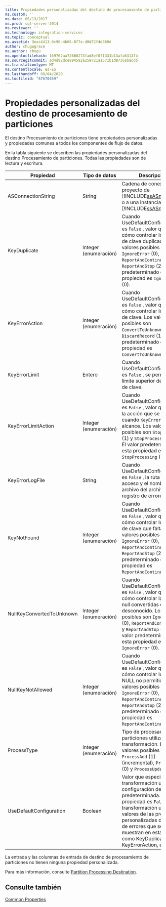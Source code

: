 ```yaml
---
title: Propiedades personalizadas del destino de procesamiento de particiones | Microsoft Docs
ms.custom: ''
ms.date: 06/13/2017
ms.prod: sql-server-2014
ms.reviewer: ''
ms.technology: integration-services
ms.topic: conceptual
ms.assetid: 3eac4413-0c90-4b06-8f7e-d0d72f4d869d
author: chugugrace
ms.author: chugu
ms.openlocfilehash: 169762aa72660273fad8ef0f1331b13afa6313fb
ms.sourcegitcommit: ad4d92dce894592a259721a1571b1d8736abacdb
ms.translationtype: MT
ms.contentlocale: es-ES
ms.lasthandoff: 08/04/2020
ms.locfileid: "87670469"
---
```

# <a name="partition-processing-destination-custom-properties"></a>Propiedades personalizadas del destino de procesamiento de particiones
  El destino Procesamiento de particiones tiene propiedades personalizadas y propiedades comunes a todos los componentes de flujo de datos.  
  
 En la tabla siguiente se describen las propiedades personalizadas del destino Procesamiento de particiones. Todas las propiedades son de lectura y escritura.  
  
|Propiedad|Tipo de datos|Descripción|  
|--------------|---------------|-----------------|  
|ASConnectionString|String|Cadena de conexión a un proyecto de [!INCLUDE[ssASnoversion](../../includes/ssasnoversion-md.md)] o a una instancia de [!INCLUDE[ssASnoversion](../../includes/ssasnoversion-md.md)].|  
|KeyDuplicate|Integer (enumeración)|Cuando UseDefaultConfiguration es `False` , valor que indica cómo controlar los errores de clave duplicada. Los valores posibles son `IgnoreError` (0), `ReportAndContinue` (1) y `ReportAndStop` (2). El valor predeterminado de esta propiedad es `IgnoreError` (0).|  
|KeyErrorAction|Integer (enumeración)|Cuando UseDefaultConfiguration es `False` , valor que indica cómo controlar los errores de clave. Los valores posibles son `ConvertToUnknown` (0) y `DiscardRecord` (1). El valor predeterminado de esta propiedad es `ConvertToUnknown` (0).|  
|KeyErrorLimit|Entero|Cuando UseDefaultConfiguration es `False` , se permite el límite superior de errores de clave.|  
|KeyErrorLimitAction|Integer (enumeración)|Cuando UseDefaultConfiguration es `False` , valor que indica la acción que se realizará cuando `KeyErrorLimit` se alcance. Los valores posibles son `StopLogging` (1) y `StopProcessing` (0). El valor predeterminado de esta propiedad es `StopProcessing` (0).|  
|KeyErrorLogFile|String|Cuando UseDefaultConfiguration es `False` , la ruta de acceso y el nombre de archivo del archivo de registro de errores.|  
|KeyNotFound|Integer (enumeración)|Cuando UseDefaultConfiguration es `False` , valor que indica cómo controlar los errores de clave que faltan. Los valores posibles son `IgnoreError` (0), `ReportAndContinue` (1) y `ReportAndStop` (2). El valor predeterminado de esta propiedad es `ReportAndContinue` (1).|  
|NullKeyConvertedToUnknown|Integer (enumeración)|Cuando UseDefaultConfiguration es `False` , valor que indica cómo controlar las claves null convertidas en el valor desconocido. Los valores posibles son `IgnoreError` (0), `ReportAndContinue` (1) y `ReportAndStop` (2). El valor predeterminado de esta propiedad es `IgnoreError` (0).|  
|NullKeyNotAllowed|Integer (enumeración)|Cuando UseDefaultConfiguration es `False` , valor que indica cómo controlar los valores NULL no permitidos. Los valores posibles son `IgnoreError` (0), `ReportAndContinue` (1) y `ReportAndStop` (2). El valor predeterminado de esta propiedad es `ReportAndContinue` (1).|  
|ProcessType|Integer (enumeración)|Tipo de procesamiento de particiones utilizado por la transformación. Los valores posibles son `ProcessAdd` (1) (incremental), `ProcessFull` (0) y `ProcessUpdate` (2).|  
|UseDefaultConfiguration|Boolean|Valor que especifica si la transformación usa la configuración de errores predeterminada. Si esta propiedad es `False` , la transformación utiliza los valores de las propiedades personalizadas de control de errores que se muestran en esta tabla, como KeyDuplicate, KeyErrorAction, etc.|  
  
 La entrada y las columnas de entrada de destino de procesamiento de particiones no tienen ninguna propiedad personalizada.  
  
 Para más información, consulte [Partition Processing Destination](partition-processing-destination.md).  
  
## <a name="see-also"></a>Consulte también  
 [Common Properties](../common-properties.md)  
  
  
